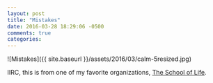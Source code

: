```yaml
---
layout: post
title: "Mistakes"
date: 2016-03-28 18:29:06 -0500
comments: true
categories: 
---
```


![Mistakes]({{ site.baseurl }}/assets/2016/03/calm-5resized.jpg)

IIRC, this is from one of my favorite organizations, [The School of Life](http://www.theschooloflife.com/). 